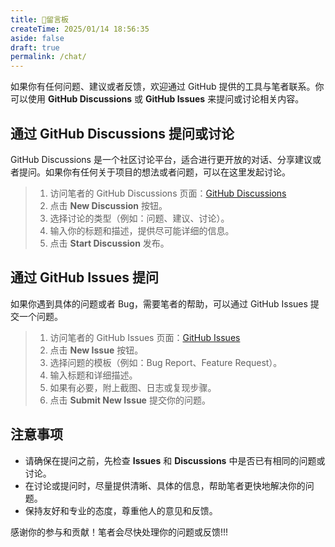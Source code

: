 ```yaml
---
title: 🫧留言板
createTime: 2025/01/14 18:56:35
aside: false
draft: true
permalink: /chat/
---
```

如果你有任何问题、建议或者反馈，欢迎通过 GitHub 提供的工具与笔者联系。你可以使用 **GitHub Discussions** 或 **GitHub Issues** 来提问或讨论相关内容。

## 通过 GitHub Discussions 提问或讨论

GitHub Discussions 是一个社区讨论平台，适合进行更开放的对话、分享建议或者提问。如果你有任何关于项目的想法或者问题，可以在这里发起讨论。

> 1. 访问笔者的 GitHub Discussions 页面：[GitHub Discussions](https://github.com/Pai3141/hash-blog/discussions)
> 2. 点击 **New Discussion** 按钮。
> 3. 选择讨论的类型（例如：问题、建议、讨论）。
> 4. 输入你的标题和描述，提供尽可能详细的信息。
> 5. 点击 **Start Discussion** 发布。

## 通过 GitHub Issues 提问

如果你遇到具体的问题或者 Bug，需要笔者的帮助，可以通过 GitHub Issues 提交一个问题。

> 1. 访问笔者的 GitHub Issues 页面：[GitHub Issues](https://github.com/Pai3141/hash-blog/issues)
> 2. 点击 **New Issue** 按钮。
> 3. 选择问题的模板（例如：Bug Report、Feature Request）。
> 4. 输入标题和详细描述。
> 5. 如果有必要，附上截图、日志或复现步骤。
> 6. 点击 **Submit New Issue** 提交你的问题。

## 注意事项

- 请确保在提问之前，先检查 **Issues** 和 **Discussions** 中是否已有相同的问题或讨论。
- 在讨论或提问时，尽量提供清晰、具体的信息，帮助笔者更快地解决你的问题。
- 保持友好和专业的态度，尊重他人的意见和反馈。

感谢你的参与和贡献！笔者会尽快处理你的问题或反馈!!!